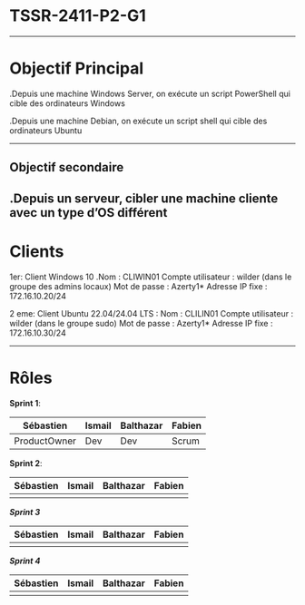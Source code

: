 # TSSR-2411-P2-G1
---
# Objectif Principal

.Depuis une machine Windows Server, on exécute un script PowerShell qui cible des ordinateurs Windows

.Depuis une machine Debian, on exécute un script shell qui cible des ordinateurs Ubuntu


---
## Objectif secondaire

.Depuis un serveur, cibler une machine cliente avec un type d’OS différent
---
# Clients 

1er: Client Windows 10
.Nom : CLIWIN01
 Compte utilisateur : wilder (dans le groupe des admins locaux)
 Mot de passe : Azerty1*
 Adresse IP fixe : 172.16.10.20/24

2 eme: Client Ubuntu 22.04/24.04 LTS :
 Nom : CLILIN01
 Compte utilisateur : wilder (dans le groupe sudo)
 Mot de passe : Azerty1*
 Adresse IP fixe : 172.16.10.30/24
 
---
 # Rôles 
 **Sprint 1**:

 |  Sébastien  |  Ismail  |  Balthazar  |  Fabien  |
 | ----------- | -------- | ----------- | -------- |
 | ProductOwner|   Dev    |    Dev      | Scrum    |

  **Sprint 2**:

  | Sébastien  |  Ismail  |  Balthazar  |  Fabien  |
  | ---------  | -------  | ----------  | -------  |
  |            |          |             |          | 

  ***Sprint 3***
  
  | Sébastien  |  Ismail  |  Balthazar  |  Fabien  |
  | ---------  | -------  | ----------  | -------  |
  |            |          |             |          |

  ***Sprint 4***

  | Sébastien  |  Ismail  |  Balthazar  |  Fabien  |
  | ---------  | -------  | ----------  | -------  |
  |            |          |             |          |
  
  
